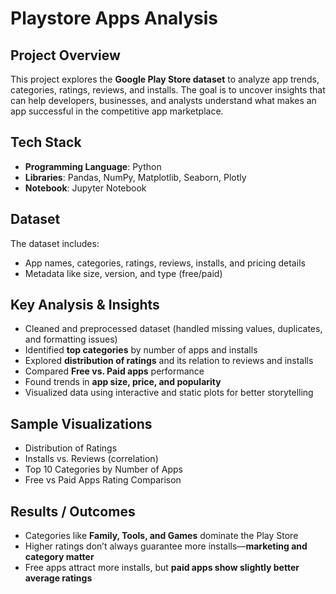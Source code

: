 # Playstore Apps Analysis  

## Project Overview  
This project explores the **Google Play Store dataset** to analyze app trends, categories, ratings, reviews, and installs. The goal is to uncover insights that can help developers, businesses, and analysts understand what makes an app successful in the competitive app marketplace.  

## Tech Stack  
- **Programming Language**: Python  
- **Libraries**: Pandas, NumPy, Matplotlib, Seaborn, Plotly  
- **Notebook**: Jupyter Notebook  

## Dataset  
The dataset includes:  
- App names, categories, ratings, reviews, installs, and pricing details  
- Metadata like size, version, and type (free/paid)  

## Key Analysis & Insights  
-  Cleaned and preprocessed dataset (handled missing values, duplicates, and formatting issues)  
-  Identified **top categories** by number of apps and installs  
-  Explored **distribution of ratings** and its relation to reviews and installs  
-  Compared **Free vs. Paid apps** performance  
-  Found trends in **app size, price, and popularity**  
-  Visualized data using interactive and static plots for better storytelling  

##  Sample Visualizations  
- Distribution of Ratings  
- Installs vs. Reviews (correlation)  
- Top 10 Categories by Number of Apps  
- Free vs Paid Apps Rating Comparison  

##  Results / Outcomes  
-  Categories like **Family, Tools, and Games** dominate the Play Store  
-  Higher ratings don’t always guarantee more installs—**marketing and category matter**  
-  Free apps attract more installs, but **paid apps show slightly better average ratings**  

  
